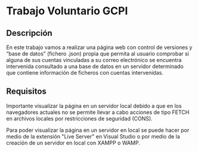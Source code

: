 # Trabajo Voluntario GCPI

## Descripción
En este trabajo vamos a realizar una página web con control de versiones y “base de datos” (fichero .json) propia que permita al usuario comprobar si alguna de sus cuentas vinculadas a su correo electrónico se encuentra intervenida consultado a una base de datos en un servidor determinado que contiene información de ficheros con cuentas intervenidas.

## Requisitos
Importante visualizar la página en un servidor local debido a que en los navegadores actuales no se permite llevar a cabo acciones de tipo FETCH en archivos locales por restricciones de seguridad (CONS).

Para poder visualizar la página en un servidor en local se puede hacer por medio de la extensión "Live Server" en Visual Studio o por medio de la creación de un servidor en local con XAMPP o WAMP.
